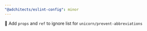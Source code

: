 ```yaml
---
"@adchitects/eslint-config": minor
---
```


🔧 Add `props` and `ref` to ignore list for `unicorn/prevent-abbreviations`
